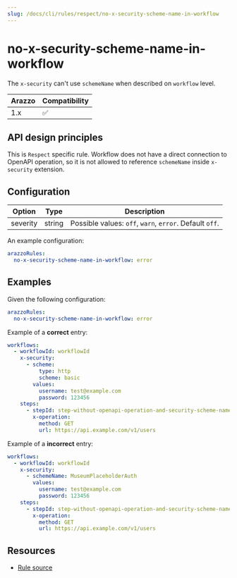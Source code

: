 ```yaml
---
slug: /docs/cli/rules/respect/no-x-security-scheme-name-in-workflow
---
```


# no-x-security-scheme-name-in-workflow

The `x-security` can't use `schemeName` when described on `workflow` level.

| Arazzo | Compatibility |
| ------ | ------------- |
| 1.x    | ✅            |

## API design principles

This is `Respect` specific rule.
Workflow does not have a direct connection to OpenAPI operation, so it is not allowed to reference `schemeName` inside `x-security` extension.

## Configuration

| Option   | Type   | Description                                             |
| -------- | ------ | ------------------------------------------------------- |
| severity | string | Possible values: `off`, `warn`, `error`. Default `off`. |

An example configuration:

```yaml
arazzoRules:
  no-x-security-scheme-name-in-workflow: error
```

## Examples

Given the following configuration:

```yaml
arazzoRules:
  no-x-security-scheme-name-in-workflow: error
```

Example of a **correct** entry:

```yaml
workflows:
  - workflowId: workflowId
    x-security:
      - scheme:
          type: http
          scheme: basic
        values:
          username: test@example.com
          password: 123456
    steps:
      - stepId: step-without-openapi-operation-and-security-scheme-name
        x-operation:
          method: GET
          url: https://api.example.com/v1/users
```

Example of a **incorrect** entry:

```yaml
workflows:
  - workflowId: workflowId
    x-security:
      - schemeName: MuseumPlaceholderAuth
        values:
          username: test@example.com
          password: 123456
    steps:
      - stepId: step-without-openapi-operation-and-security-scheme-name
        x-operation:
          method: GET
          url: https://api.example.com/v1/users
```

## Resources

- [Rule source](https://github.com/Redocly/redocly-cli/blob/main/packages/core/src/rules/respect/no-x-security-scheme-name-in-workflow.ts)
